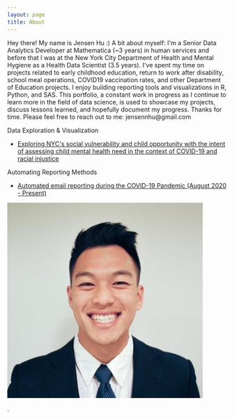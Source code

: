 ```yaml
---
layout: page
title: About
---
```


<p class="message">
  Hey there! My name is Jensen Hu :) A bit about myself: I'm a Senior Data Analytics Developer at Mathematica (~3 years) in human services and before that I was at the New York City Department of Health and Mental Hygiene as a Health Data Scientist (3.5 years). I've spent my time on projects related to early childhood education, return to work after disability, school meal operations, COVID19 vaccination rates, and other Department of Education projects. I enjoy building reporting tools and visualizations in R, Python, and SAS. This portfolio, a constant work in progress as I continue to learn more in the field of data science, is used to showcase my projects, discuss lessons learned, and hopefully document my progress. Thanks for time. Please feel free to reach out to me: jensennhu@gmail.com   
  
</p>

Data Exploration & Visualization
- [Exploring NYC's social vulnerability and child opportunity with the intent of assessing child mental health need in the context of COVID-19 and racial injustice](https://jensennhu.github.io/2020/05/29/MH_Needs/)

Automating Reporting Methods
- [Automated email reporting during the COVID-19 Pandemic (August 2020 - Present)](https://jensennhu.github.io//2020/09/14/COVID19_Email_Report/)

<div class="figure">
  <img src="/images/1517458762231.jpg">
  <p>.</p>
</div>
  

